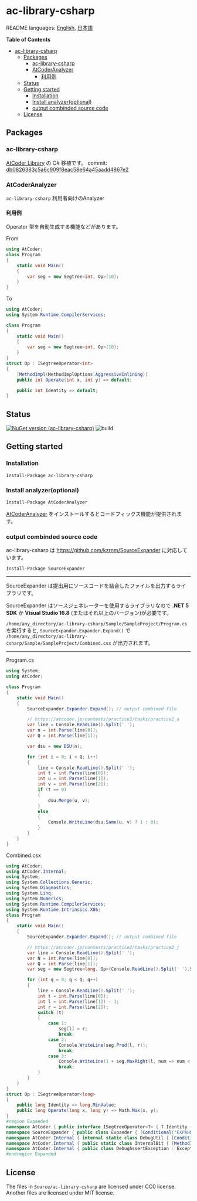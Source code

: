 # ac-library-csharp

README languages: [English](README.md), [日本語](README.ja.md)

<!-- START doctoc generated TOC please keep comment here to allow auto update -->
<!-- DON'T EDIT THIS SECTION, INSTEAD RE-RUN doctoc TO UPDATE -->
**Table of Contents**

- [ac-library-csharp](#ac-library-csharp)
  - [Packages](#packages)
    - [ac-library-csharp](#ac-library-csharp-1)
    - [AtCoderAnalyzer](#atcoderanalyzer)
      - [利用例](#利用例)
  - [Status](#status)
  - [Getting started](#getting-started)
    - [Installation](#installation)
    - [Install analyzer(optional)](#install-analyzeroptional)
    - [output combinded source code](#output-combinded-source-code)
  - [License](#license)

<!-- END doctoc generated TOC please keep comment here to allow auto update -->

## Packages

### ac-library-csharp

[AtCoder Library](https://github.com/atcoder/ac-library) の C# 移植です。 commit: [db0826383c5a6c909f8eac58e64a45aadd4867e2](https://github.com/atcoder/ac-library/tree/db0826383c5a6c909f8eac58e64a45aadd4867e2)

### AtCoderAnalyzer

`ac-library-csharp` 利用者向けのAnalyzer

#### 利用例

Operator 型を自動生成する機能などがあります。

From

```C#
using AtCoder;
class Program
{
    static void Main()
    {
        var seg = new Segtree<int, Op>(10);
    }
}
```

To

```C#
using AtCoder;
using System.Runtime.CompilerServices;

class Program
{
    static void Main()
    {
        var seg = new Segtree<int, Op>(10);
    }
}
struct Op : ISegtreeOperator<int>
{
    [MethodImpl(MethodImplOptions.AggressiveInlining)]
    public int Operate(int x, int y) => default;

    public int Identity => default;
}
```

## Status

[![NuGet version (ac-library-csharp)](https://img.shields.io/nuget/v/ac-library-csharp.svg?style=flat-square)](https://www.nuget.org/packages/ac-library-csharp/)
![build](https://github.com/kzrnm/ac-library-csharp/workflows/Build-Release-Publish/badge.svg?branch=main)

## Getting started

### Installation

```
Install-Package ac-library-csharp
```

### Install analyzer(optional)

```
Install-Package AtCoderAnalyzer
```

[AtCoderAnalyzer](/document_ja/analyzers/index.md) をインストールするとコードフィックス機能が提供されます。

### output combinded source code

ac-library-csharp は https://github.com/kzrnm/SourceExpander に対応しています。

```
Install-Package SourceExpander
```

-----

SourceExpander は提出用にソースコードを結合したファイルを出力するライブラリです。

SourceExpander はソースジェネレーターを使用するライブラリなので **.NET 5 SDK** か **Visual Studio 16.8** (またはそれ以上のバージョン)が必要です。

`/home/any_directory/ac-library-csharp/Sample/SampleProject/Program.cs`を実行すると, `SourceExpander.Expander.Expand()` で `/home/any_directory/ac-library-csharp/Sample/SampleProject/Combined.csx` が出力されます。

------

Program.cs

```C#
using System;
using AtCoder;

class Program
{
    static void Main()
    {
        SourceExpander.Expander.Expand(); // output combined file

        // https://atcoder.jp/contests/practice2/tasks/practice2_a
        var line = Console.ReadLine().Split(' ');
        var n = int.Parse(line[0]);
        var Q = int.Parse(line[1]);

        var dsu = new DSU(n);

        for (int i = 0; i < Q; i++)
        {
            line = Console.ReadLine().Split(' ');
            int t = int.Parse(line[0]);
            int u = int.Parse(line[1]);
            int v = int.Parse(line[2]);
            if (t == 0)
            {
                dsu.Merge(u, v);
            }
            else
            {
                Console.WriteLine(dsu.Same(u, v) ? 1 : 0);
            }
        }
    }
}
```

Combined.csx

```C#
using AtCoder;
using AtCoder.Internal;
using System;
using System.Collections.Generic;
using System.Diagnostics;
using System.Linq;
using System.Numerics;
using System.Runtime.CompilerServices;
using System.Runtime.Intrinsics.X86;
class Program
{
    static void Main()
    {
        SourceExpander.Expander.Expand(); // output combined file

        // https://atcoder.jp/contests/practice2/tasks/practice2_j
        var line = Console.ReadLine().Split(' ');
        var N = int.Parse(line[0]);
        var Q = int.Parse(line[1]);
        var seg = new Segtree<long, Op>(Console.ReadLine().Split(' ').Select(long.Parse).ToArray());

        for (int q = 0; q < Q; q++)
        {
            line = Console.ReadLine().Split(' ');
            int t = int.Parse(line[0]);
            int l = int.Parse(line[1]) - 1;
            int r = int.Parse(line[2]);
            switch (t)
            {
                case 1:
                    seg[l] = r;
                    break;
                case 2:
                    Console.WriteLine(seg.Prod(l, r));
                    break;
                case 3:
                    Console.WriteLine(1 + seg.MaxRight(l, num => num < r));
                    break;
            }
        }
    }
}
struct Op : ISegtreeOperator<long>
{
    public long Identity => long.MinValue;
    public long Operate(long x, long y) => Math.Max(x, y);
}
#region Expanded
namespace AtCoder { public interface ISegtreeOperator<T> { T Identity { get; } T Operate(T x, T y); } [DebuggerTypeProxy(typeof(Segtree<,>.DebugView))] public class Segtree<TValue, TOp> where TOp : struct, ISegtreeOperator<TValue> { private static readonly TOp op = default; public int Length { get; } internal readonly int log; internal readonly int size; internal readonly TValue[] d; public Segtree(int n) { DebugUtil.Assert(0 <= n); AssertMonoid(op.Identity); Length = n; log = InternalBit.CeilPow2(n); size = 1 << log; d = new TValue[2 * size]; Array.Fill(d, op.Identity); } public Segtree(TValue[] v) : this(v.Length) { for (int i = 0; i < v.Length; i++) d[size + i] = v[i]; for (int i = size - 1; i >= 1; i--) { Update(i); } } [MethodImpl(MethodImplOptions.AggressiveInlining)] internal void Update(int k) => d[k] = op.Operate(d[2 * k], d[2 * k + 1]); public TValue this[int p] { [MethodImpl(MethodImplOptions.AggressiveInlining)] set { AssertMonoid(value); DebugUtil.Assert((uint)p < Length); p += size; d[p] = value; for (int i = 1; i <= log; i++) Update(p >> i); } [MethodImpl(MethodImplOptions.AggressiveInlining)] get { DebugUtil.Assert((uint)p < Length); AssertMonoid(d[p + size]); return d[p + size]; } } [MethodImpl(MethodImplOptions.AggressiveInlining)] public TValue Slice(int l, int len) => Prod(l, l + len); [MethodImpl(MethodImplOptions.AggressiveInlining)] public TValue Prod(int l, int r) { DebugUtil.Assert(0 <= l && l <= nameof(r) && nameof(r) <= Length); TValue sml = op.Identity, smr = op.Identity; l += size; r += size; while (l < r) { if ((l & 1) != 0) sml = op.Operate(sml, d[l++]); if ((r & 1) != 0) smr = op.Operate(d[--r], smr); l >>= 1; r >>= 1; } AssertMonoid(op.Operate(sml, smr)); return op.Operate(sml, smr); } public TValue AllProd => d[1]; public int MaxRight(int l, Predicate<TValue> f) { DebugUtil.Assert((uint)l <= Length); DebugUtil.Assert(f(op.Identity)); if (l == Length) return Length; l += size; var sm = op.Identity; do { while (l % 2 == 0) l >>= 1; if (!f(op.Operate(sm, d[l]))) { while (l < size) { l = (2 * l); if (f(op.Operate(sm, d[l]))) { sm = op.Operate(sm, d[l]); l++; } } return l - size; } sm = op.Operate(sm, d[l]); l++; } while ((l & -l) != l); return Length; } public int MinLeft(int r, Predicate<TValue> f) { DebugUtil.Assert((uint)r <= Length); DebugUtil.Assert(f(op.Identity)); if (r == 0) return 0; r += size; var sm = op.Identity; do { r--; while (r > 1 && (r % 2) != 0) r >>= 1; if (!f(op.Operate(d[r], sm))) { while (r < size) { r = (2 * r + 1); if (f(op.Operate(d[r], sm))) { sm = op.Operate(d[r], sm); r--; } } return r + 1 - size; } sm = op.Operate(d[r], sm); } while ((r & -r) != r); return 0; } [DebuggerDisplay("{" + nameof(value) + "}", Name = "{" + nameof(key) + ",nq}")] private struct DebugItem { public DebugItem(int l, int r, TValue value) { if (r - l == 1) key = $"[{l}]"; else key = $"[{l}-{r})"; this.value = value; } [DebuggerBrowsable(DebuggerBrowsableState.Never)] private readonly string key; [DebuggerBrowsable(DebuggerBrowsableState.Never)] private readonly TValue value; } private class DebugView { private readonly Segtree<TValue, TOp> segtree; public DebugView(Segtree<TValue, TOp> segtree) { this.segtree = segtree; } [DebuggerBrowsable(DebuggerBrowsableState.RootHidden)] public DebugItem[] Items { get { var items = new List<DebugItem>(segtree.Length); for (int len = segtree.size; len > 0; len >>= 1) { int unit = segtree.size / len; for (int i = 0; i < len; i++) { int l = i * unit; int r = Math.Min(l + unit, segtree.Length); if (l < segtree.Length) items.Add(new DebugItem(l, r, segtree.d[i + len])); } } return items.ToArray(); } } } [Conditional("DEBUG")] public static void AssertMonoid(TValue value) { DebugUtil.Assert(op.Operate(value, op.Identity).Equals(value), $"{nameof(op.Operate)}({value}, {op.Identity}) != {value}"); DebugUtil.Assert(op.Operate(op.Identity, value).Equals(value), $"{nameof(op.Operate)}({op.Identity}, {value}) != {value}"); } } } 
namespace SourceExpander { public class Expander { [Conditional("EXPANDER")] public static void Expand(string inputFilePath = null, string outputFilePath = null, bool ignoreAnyError = true) { } public static string ExpandString(string inputFilePath = null, bool ignoreAnyError = true) { return ""; } } } 
namespace AtCoder.Internal { internal static class DebugUtil { [Conditional("DEBUG")] public static void Assert(bool condition, string reason = null) { if (!condition) throw new DebugAssertException(reason); } [Conditional("DEBUG")] public static void Assert(Func<bool> conditionFunc, string reason = null) { if (!conditionFunc()) throw new DebugAssertException(reason); } } } 
namespace AtCoder.Internal { public static class InternalBit { [MethodImpl(MethodImplOptions.AggressiveInlining)] public static int ExtractLowestSetBit(int n) { if (Bmi1.IsSupported) { return (int)Bmi1.ExtractLowestSetBit((uint)n); } return n & -n; } [MethodImpl(MethodImplOptions.AggressiveInlining)] public static int BSF(uint n) { DebugUtil.Assert(n >= 1); return BitOperations.TrailingZeroCount(n); } public static int CeilPow2(int n) { var un = (uint)n; if (un <= 1) return 0; return BitOperations.Log2(un - 1) + 1; } } } 
namespace AtCoder.Internal { public class DebugAssertException : Exception { public DebugAssertException() : base() { } public DebugAssertException(string message) : base(message) { } public DebugAssertException(string message, Exception innerException) : base(message, innerException) { } } } 
#endregion Expanded
```

## License

The files in `Source/ac-library-csharp` are licensed under CC0 license.
Another files are licensed under MIT license.